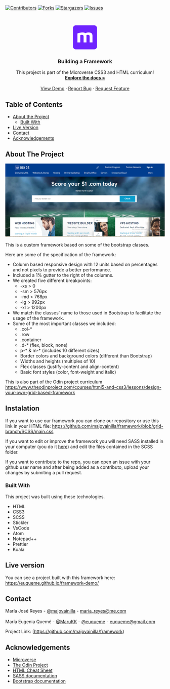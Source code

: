<!--
*** Thanks for checking out this README Template. If you have a suggestion that would
*** make this better, please fork the repo and create a pull request or simply open
*** an issue with the tag "enhancement".
*** Thanks again! Now go create something AMAZING! :D
-->

<!-- PROJECT SHIELDS -->
<!--
*** I'm using markdown "reference style" links for readability.
*** Reference links are enclosed in brackets [ ] instead of parentheses ( ).
*** See the bottom of this document for the declaration of the reference variables
*** for contributors-url, forks-url, etc. This is an optional, concise syntax you may use.
*** https://www.markdownguide.org/basic-syntax/#reference-style-links
-->
[![Contributors][contributors-shield]][contributors-url]
[![Forks][forks-shield]][forks-url]
[![Stargazers][stars-shield]][stars-url]
[![Issues][issues-shield]][issues-url]

<!-- PROJECT LOGO -->
<br />
<p align="center">
  <a href="https://github.com/majovainilla/framework">
    <img src="img/mLogo.png" alt="Logo" width="80" height="80">
  </a>

  <h3 align="center">Building a Framework</h3>

  <p align="center">
    This project is part of the Microverse CSS3 and HTML curriculum!
    <br />
    <a href="https://github.com/majovainilla/framework"><strong>Explore the docs »</strong></a>
    <br />
    <br />
    <a href="https://majovainilla.github.io/framework/">View Demo</a>
    ·
    <a href="https://github.com/majovainilla/framework/issues">Report Bug</a>
    ·
    <a href="https://github.com/majovainilla/framework/issues">Request Feature</a>
  </p>
</p>

<!-- TABLE OF CONTENTS -->
## Table of Contents

* [About the Project](#about-the-project)
  * [Built With](#built-with)
* [Live Version](#live-version)
* [Contact](#contact)
* [Acknowledgements](#acknowledgements)

<!-- ABOUT THE PROJECT -->
## About The Project

[![Product Name Screen Shot][product-screenshot]](https://majovainilla.github.io/framework/)

This is a custom framework based on some of the bootstrap classes.

Here are some of the specification of the framework:
* Column based responsive design with 12 units based on percentages and not pixels to provide a better performance.
* Included a 1% gutter to the right of the columns.
* We created five different breakpoints: 
  * -xs > 0
  * -sm > 576px
  * -md > 768px
  * -lg > 992px
  * -xl > 1200px
* We match the classes' name to those used in Bootstrap to facilitate the usage of the framework.
* Some of the most important classes we included:
  * .col-*
  * .row
  * .container
  * .d-* (flex, block, none)
  * p-* & m-* (includes 10 different sizes)
  * Border colors and background colors (different than Bootstrap)
  * Widths and heights (multiples of 10)
  * Flex classes (justify-content and align-content)
  * Basic font styles (color, font-weight and italic)

This is also part of the Odin project curriculum https://www.theodinproject.com/courses/html5-and-css3/lessons/design-your-own-grid-based-framework

<!-- ABOUT THE PROJECT -->
## Instalation

If you want to use our framework you can clone our repository or use this link in your HTML file: 
https://github.com/majovainilla/framework/blob/grid-branch/SCSS/main.css

If you want to edit or improve the framework you will need SASS installed in your computer (you do it <a href="https://sass-lang.com/">here</a>) and edit the files contained in the SCSS folder.

If you want to contribute to the repo, you can open an issue with your github user name and after being added as a contributo, upload your changes by submiting a pull request.

### Built With
This project was built using these technologies.
* HTML
* CSS3
* SCSS
* Stickler
* VsCode
* Atom
* Notepad++
* Prettier 
* Koala

<!-- LIVE VERSION -->
## Live version

You can see a project built with this framework here:  https://euqueme.github.io/framework-demo/

<!-- CONTACT -->
## Contact

María José Reyes - [@majovainilla](https://github.com/majovainilla) - maria_reyes@me.com
<br />
<br />
María Eugenia Quemé - [@MaruKK](https://twitter.com/MaruKK) - [@euqueme](https://github.com/euqueme) - euqueme@gmail.com

Project Link: [https://github.com/majovainilla/framework)

<!-- ACKNOWLEDGEMENTS -->
## Acknowledgements
* [Microverse](https://www.microverse.org/)
* [The Odin Project](https://www.theodinproject.com/)
* [HTML Cheat Sheet](https://htmlcheatsheet.com/js/)
* [SASS documentation](https://sass-lang.com/)
* [Bootstrap documentation](https://getbootstrap.com/docs/4.3/getting-started/introduction/)

<!-- MARKDOWN LINKS & IMAGES -->
<!-- https://www.markdownguide.org/basic-syntax/#reference-style-links -->
[contributors-shield]: https://img.shields.io/github/contributors/majovainilla/framework.svg?style=flat-square
[contributors-url]: https://github.com/majovainilla/framework/graphs/contributors
[forks-shield]: https://img.shields.io/github/forks/majovainilla/framework.svg?style=flat-square
[forks-url]: https://github.com/majovainilla/framework/network/members
[stars-shield]: https://img.shields.io/github/stars/majovainilla/framework.svg?style=flat-square
[stars-url]: https://github.com/majovainilla/framework/stargazers
[issues-shield]: https://img.shields.io/github/issues/majovainilla/framework.svg?style=flat-square
[issues-url]: https://github.com/majovainilla/framework/issues
[product-screenshot]: img/screenshot.PNG

